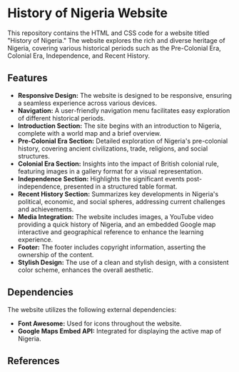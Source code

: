 # History of Nigeria Website

This repository contains the HTML and CSS code for a website titled "History of Nigeria." The website explores the rich and diverse heritage of Nigeria, covering various historical periods such as the Pre-Colonial Era, Colonial Era, Independence, and Recent History.

## Features
- **Responsive Design:** The website is designed to be responsive, ensuring a seamless experience across various devices.
- **Navigation:** A user-friendly navigation menu facilitates easy exploration of different historical periods.
- **Introduction Section:** The site begins with an introduction to Nigeria, complete with a world map and a brief overview.
- **Pre-Colonial Era Section:** Detailed exploration of Nigeria's pre-colonial history, covering ancient civilizations, trade, religions, and social structures.
- **Colonial Era Section:** Insights into the impact of British colonial rule, featuring images in a gallery format for a visual representation.
- **Independence Section:** Highlights the significant events post-independence, presented in a structured table format.
- **Recent History Section:** Summarizes key developments in Nigeria's political, economic, and social spheres, addressing current challenges and achievements.
- **Media Integration:** The website includes images, a YouTube video providing a quick history of Nigeria, and an embedded Google map interactive and geographical reference to enhance the learning experience.
- **Footer:** The footer includes copyright information, asserting the ownership of the content.
- **Stylish Design:** The use of a clean and stylish design, with a consistent color scheme, enhances the overall aesthetic.

## Dependencies

The website utilizes the following external dependencies:

- **Font Awesome:** Used for icons throughout the website.
- **Google Maps Embed API:** Integrated for displaying the active map of Nigeria.

## References
